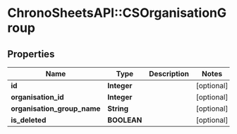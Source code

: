 # ChronoSheetsAPI::CSOrganisationGroup

## Properties
Name | Type | Description | Notes
------------ | ------------- | ------------- | -------------
**id** | **Integer** |  | [optional] 
**organisation_id** | **Integer** |  | [optional] 
**organisation_group_name** | **String** |  | [optional] 
**is_deleted** | **BOOLEAN** |  | [optional] 



